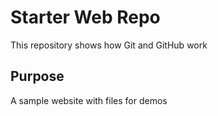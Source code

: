 # Starter Web Repo

This repository shows how Git and GitHub work

## Purpose

A sample website with files for demos